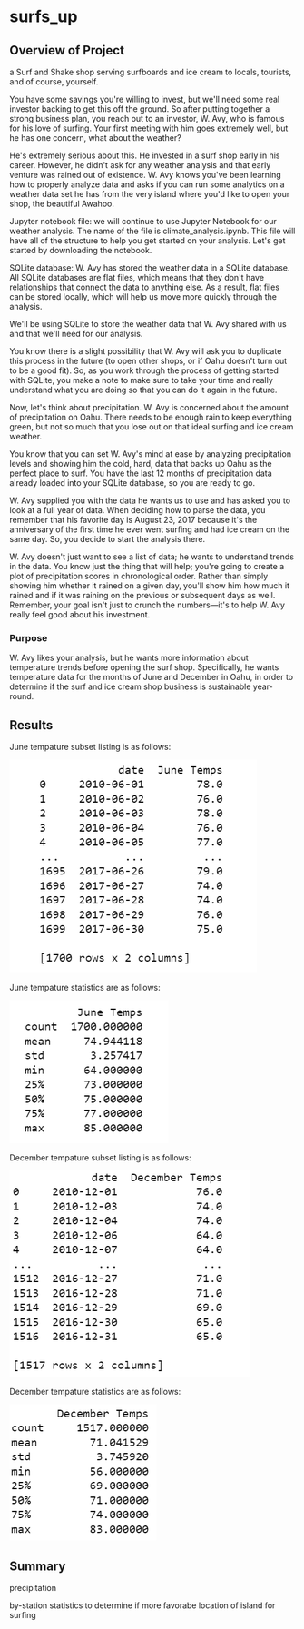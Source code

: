 # surfs_up

## Overview of Project

a Surf and Shake shop serving surfboards and ice cream to locals, tourists, and of course, yourself.

You have some savings you're willing to invest, but we'll need some real investor backing to get this off the ground. So after putting together a strong business plan, you reach out to an investor, W. Avy, who is famous for his love of surfing. Your first meeting with him goes extremely well, but he has one concern, what about the weather?

He's extremely serious about this. He invested in a surf shop early in his career. However, he didn't ask for any weather analysis and that early venture was rained out of existence. W. Avy knows you've been learning how to properly analyze data and asks if you can run some analytics on a weather data set he has from the very island where you'd like to open your shop, the beautiful Awahoo.

Jupyter notebook file: we will continue to use Jupyter Notebook for our weather analysis. The name of the file is climate_analysis.ipynb. This file will have all of the structure to help you get started on your analysis. Let's get started by downloading the notebook.

SQLite database: W. Avy has stored the weather data in a SQLite database. All SQLite databases are flat files, which means that they don't have relationships that connect the data to anything else. As a result, flat files can be stored locally, which will help us move more quickly through the analysis.

We'll be using SQLite to store the weather data that W. Avy shared with us and that we'll need for our analysis.

You know there is a slight possibility that W. Avy will ask you to duplicate this process in the future (to open other shops, or if Oahu doesn't turn out to be a good fit). So, as you work through the process of getting started with SQLite, you make a note to make sure to take your time and really understand what you are doing so that you can do it again in the future.

Now, let's think about precipitation. W. Avy is concerned about the amount of precipitation on Oahu. There needs to be enough rain to keep everything green, but not so much that you lose out on that ideal surfing and ice cream weather.

You know that you can set W. Avy's mind at ease by analyzing precipitation levels and showing him the cold, hard, data that backs up Oahu as the perfect place to surf. You have the last 12 months of precipitation data already loaded into your SQLite database, so you are ready to go.

W. Avy supplied you with the data he wants us to use and has asked you to look at a full year of data. When deciding how to parse the data, you remember that his favorite day is August 23, 2017 because it's the anniversary of the first time he ever went surfing and had ice cream on the same day. So, you decide to start the analysis there.

W. Avy doesn't just want to see a list of data; he wants to understand trends in the data. You know just the thing that will help; you're going to create a plot of precipitation scores in chronological order. Rather than simply showing him whether it rained on a given day, you'll show him how much it rained and if it was raining on the previous or subsequent days as well. Remember, your goal isn't just to crunch the numbers—it's to help W. Avy really feel good about his investment.

### Purpose
W. Avy likes your analysis, but he wants more information about temperature trends before opening the surf shop. Specifically, he wants temperature data for the months of June and December in Oahu, in order to determine if the surf and ice cream shop business is sustainable year-round.

## Results


June tempature subset listing is as follows:

![June_Temps](https://raw.githubusercontent.com/JBro-Birds/surfs_up/master/Support/June_Temps.png)

June tempature statistics are as follows:

![June_Temp_Description](https://raw.githubusercontent.com/JBro-Birds/surfs_up/master/Support/June_Temp_Description.png)

December tempature subset listing is as follows: 

![December_Temps](https://raw.githubusercontent.com/JBro-Birds/surfs_up/master/Support/December_Temps.png)

December tempature statistics are as follows:

![December_Temp_Description](https://raw.githubusercontent.com/JBro-Birds/surfs_up/master/Support/December_Temp_Description.png)

## Summary

precipitation

by-station statistics to determine if more favorabe location of island for surfing



